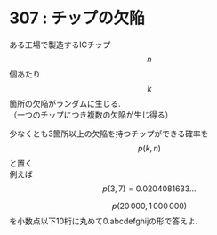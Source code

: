 # 307 : チップの欠陥

ある工場で製造するICチップ$$n$$個あたり$$k$$箇所の欠陥がランダムに生じる.  
（一つのチップにつき複数の欠陥が生じ得る）

少なくとも3箇所以上の欠陥を持つチップができる確率を$$p(k,n)$$と置く  
例えば$$p(3,7) = 0.0204081633\dots$$

$$p(20\,000, 1\,000\,000)$$を小数点以下10桁に丸めて0.abcdefghijの形で答えよ.

